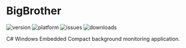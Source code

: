 # BigBrother

![version](https://img.shields.io/github/v/release/SamuelNetherway460/BigBrother)
![platform](https://img.shields.io/badge/platform-Windows%20Embedded%20Compact-blue)
![issues](https://img.shields.io/github/issues/SamuelNetherway460/BigBrother)
![downloads](https://img.shields.io/github/downloads/SamuelNetherway460/BigBrother/total)

C# Windows Embedded Compact background monitoring application.
